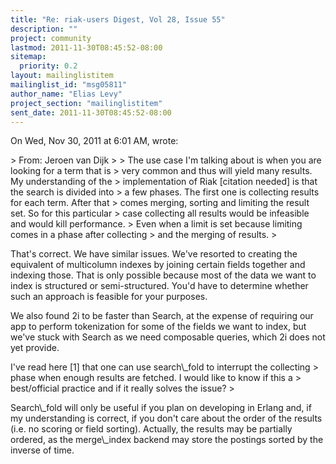 ```yaml
---
title: "Re: riak-users Digest, Vol 28, Issue 55"
description: ""
project: community
lastmod: 2011-11-30T08:45:52-08:00
sitemap:
  priority: 0.2
layout: mailinglistitem
mailinglist_id: "msg05811"
author_name: "Elias Levy"
project_section: "mailinglistitem"
sent_date: 2011-11-30T08:45:52-08:00
---
```



On Wed, Nov 30, 2011 at 6:01 AM,  wrote:

&gt; From: Jeroen van Dijk 
&gt;
&gt; The use case I'm talking about is when you are looking for a term that is
&gt; very common and thus will yield many results. My understanding of the
&gt; implementation of Riak [citation needed] is that the search is divided into
&gt; a few phases. The first one is collecting results for each term. After that
&gt; comes merging, sorting and limiting the result set. So for this particular
&gt; case collecting all results would be infeasible and would kill performance.
&gt; Even when a limit is set because limiting comes in a phase after collecting
&gt; and the merging of results.
&gt;

That's correct. We have similar issues. We've resorted to creating the
equivalent of multicolumn indexes by joining certain fields together and
indexing those. That is only possible because most of the data we want to
index is structured or semi-structured. You'd have to determine whether
such an approach is feasible for your purposes.

We also found 2i to be faster than Search, at the expense of requiring our
app to perform tokenization for some of the fields we want to index, but
we've stuck with Search as we need composable queries, which 2i does not
yet provide.

I've read here [1] that one can use search\\_fold to interrupt the collecting
&gt; phase when enough results are fetched. I would like to know if this a
&gt; best/official practice and if it really solves the issue?
&gt;

Search\\_fold will only be useful if you plan on developing in Erlang and, if
my understanding is correct, if you don't care about the order of the
results (i.e. no scoring or field sorting). Actually, the results may be
partially ordered, as the merge\\_index backend may store the postings sorted
by the inverse of time.
